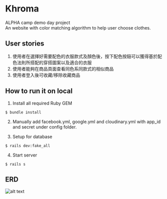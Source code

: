 # Khroma
ALPHA camp demo day project  
An website with color matching algorithm to help user choose clothes.

## User stories
1. 使用者在選擇好需要配色的衣服款式及顏色後，按下配色按鈕可以獲得基於配色法則所搭配的穿搭圖案以及適合的衣服
2. 使用者能夠在商品頁面查看同色系同款式的相似商品
3. 使用者登入後可收藏/移除收藏商品


## How to run it on local

1.  Install all required Ruby GEM
```
$ bundle install
```

2.  Manually add facebook.yml, google.yml and cloudinary.yml with app_id and secret under config folder. 

3.  Setup for database
```
$ rails dev:fake_all
```

4.  Start server
```
$ rails s
```

## ERD
![alt text](https://res.cloudinary.com/dec3rgj55/image/upload/v1523349661/ERD_phase2.png)